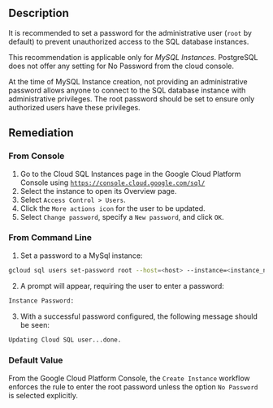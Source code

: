 ## Description

It is recommended to set a password for the administrative user (`root` by default) to prevent unauthorized access to the SQL database instances.

This recommendation is applicable only for *MySQL Instances*. PostgreSQL does not offer any setting for No Password from the cloud console.

At the time of MySQL Instance creation, not providing an administrative password allows anyone to connect to the SQL database instance with administrative privileges. The root password should be set to ensure only authorized users have these privileges.

## Remediation

### From Console

1. Go to the Cloud SQL Instances page in the Google Cloud Platform Console using [`https://console.cloud.google.com/sql/`](https://console.cloud.google.com/sql/)
2. Select the instance to open its Overview page. 
3. Select `Access Control > Users`.
4. Click the `More actions icon` for the user to be updated. 
5. Select `Change password`, specify a `New password`, and click `OK`.

### From Command Line

1. Set a password to a MySql instance:

```bash
gcloud sql users set-password root --host=<host> --instance=<instance_name> --prompt-for-password
```

2. A prompt will appear, requiring the user to enter a password:

```bash
Instance Password:
```

3. With a successful password configured, the following message should be seen:

```bash
Updating Cloud SQL user...done.
```

### Default Value

From the Google Cloud Platform Console, the `Create Instance` workflow enforces the rule to enter the root password unless the option `No Password` is selected explicitly.
